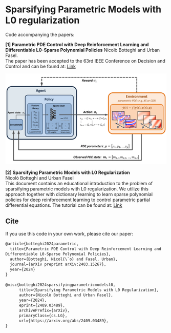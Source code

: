 # Sparsifying Parametric Models with L0 regularization

Code accompanying the papers:

**[1] Parametric PDE Control with Deep Reinforcement Learning and Differentiable L0-Sparse Polynomial Policies**
Nicolò Botteghi and Urban Fasel. \
The paper has been accepted to the 63rd IEEE Conference on Decision and Control and can be found at: [Link](https://arxiv.org/pdf/2403.15267)

![alt text](Figure1.png)

**[2] Sparsifying Parametric Models with L0 Regularization** \
Nicolò Botteghi and Urban Fasel \
This document contains an educational introduction to the problem of sparsifying parametric models with L0 regularization. We utilize this approach together with dictionary learning to learn sparse polynomial policies for deep reinforcement learning to control parametric partial differential equations. 
The tutorial can be found at: [Link](https://arxiv.org/abs/2409.03489)

## Cite
If you use this code in your own work, please cite our paper:
```
@article{botteghi2024parametric,
  title={Parametric PDE Control with Deep Reinforcement Learning and Differentiable L0-Sparse Polynomial Policies},
  author={Botteghi, Nicol{\`o} and Fasel, Urban},
  journal={arXiv preprint arXiv:2403.15267},
  year={2024}
}

@misc{botteghi2024sparsifyingparametricmodelsl0,
      title={Sparsifying Parametric Models with L0 Regularization}, 
      author={Nicolò Botteghi and Urban Fasel},
      year={2024},
      eprint={2409.03489},
      archivePrefix={arXiv},
      primaryClass={cs.LG},
      url={https://arxiv.org/abs/2409.03489}, 
}
```